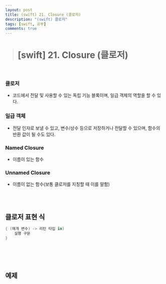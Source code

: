 ```yaml
---
layout: post
title: (swift) 21. Closure (클로저)
description: "(swift) 클로저"
tags: [swift, 공부]
comments: true
---
```


> # [swift] 21. Closure (클로저)

<br>

### 클로저
 - 코드에서 전달 및 사용할 수 있는 독립 기능 블록이며, 일급 객체의 역할을 할 수 있다.  

### 일급 객체
 - 전달 인자로 보낼 수 있고, 변수/상수 등으로 저장하거나 전달할 수 있으며, 함수의 반환 값이 될 수도 있다.

### Named Closure
 - 이름이 있는 함수
### Unnamed Closure
 - 이름이 없는 함수(보통 클로저를 지칭할 때 이를 말함)

<br>
<br>

## 클로저 표현 식
``` swift
{ (매개 변수) -> 리턴 타입 in)
    실행 구문
}
```

<br>
<br>
<br>

## 예제
